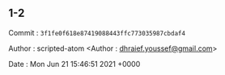## 1-2 

 Commit : `3f1fe0f618e87419088443ffc773035987cbdaf4`

 Author : scripted-atom <Author : dhraief.youssef@gmail.com> 

 Date 	: Mon Jun 21 15:46:51 2021 +0000 

